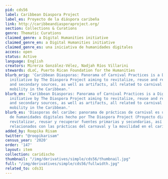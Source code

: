 ```yaml
---
pid: cds56
label: Caribbean Diaspora Project
label_es: Proyecto de la diáspora caribeña
link: http://caribbeandiasporaproject.org/
section: Collections & Curations
genre: Thematic Curations
claimed_genre: a Digital Humanities initiative
claimed_genre_en: a Digital Humanities initiative
claimed_genre_es: una iniciativa de humanidades digitales
access: open
status: Active
language: English
creators: Mirerza González-Vélez, Nadjah Ríos Villarini
stewards: dLoC, Puerto Rican Foundation for the Humanities
blurb_orig: 'Caribbean Diasporas: Panorama of Carnival Practices is a Digital Humanities
  initiative by The Diaspora Project aiming to revitalize, reuse and recover primary
  and secondary sources, as well as artifacts, all related to carnival practices and
  mobility in the Caribbean.'
blurb_en: 'Caribbean Diasporas: Panorama of Carnival Practices is a Digital Humanities
  initiative by The Diaspora Project aiming to revitalize, reuse and recover primary
  and secondary sources, as well as artifacts, all related to carnival practices and
  mobility in the Caribbean.'
blurb_es: 'Diasporas del caribe: panorama de prácticas de carnival es una iniciativa
  de humanidades digitales hecho por The Diaspora Project (Proyecto diaspora) para
  revitalizar, reusar y recuperar fuentes primarias y secundarias, así como los artefactos,
  relacionados con las prácticas del carnaval y la movilidad en el caribe.'
added_by: Roopika Risam
twitter: "@roopikarisam"
census_year: '2020'
order: '147'
layout: item
collection: caridischo
thumbnail: "/img/derivatives/simple/cds56/thumbnail.jpg"
full: "/img/derivatives/simple/cds56/fullwidth.jpg"
related_to: cds31
---
```

